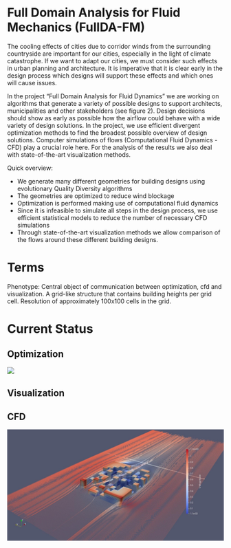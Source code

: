 # Full Domain Analysis for Fluid Mechanics (FullDA-FM)

The cooling effects of cities due to corridor winds from the surrounding countryside are important for our cities, especially in the light of climate catastrophe. If we want to adapt our cities, we must consider such effects in urban planning and architecture. It is imperative that it is clear early in the design process which designs will support these effects and which ones will cause issues.

In the project “Full Domain Analysis for Fluid Dynamics” we are working on algorithms that generate a variety of possible designs to support architects, municipalities and other stakeholders (see figure 2). Design decisions should show as early as possible how the airflow
could behave with a wide variety of design solutions. In the project, we use efficient divergent optimization methods to find the broadest possible
overview of design solutions. Computer simulations of flows (Computational Fluid Dynamics - CFD) play a crucial role here. For the analysis of the results we also deal with state-of-the-art visualization methods.

Quick overview:
* We generate many different geometries for building designs using evolutionary Quality Diversity algorithms
* The geometries are optimized to reduce wind blockage
* Optimization is performed making use of computational fluid dynamics
* Since it is infeasible to simulate all steps in the design process, we use efficient statistical models to reduce the number of necessary CFD simulations
* Through state-of-the-art visualization methods we allow comparison of the flows around these different building designs.

# Terms
Phenotype: Central object of communication between optimization, cfd and visualization. A grid-like structure that contains building heights per grid cell. Resolution of approximately 100x100 cells in the grid.

# Current Status

## Optimization
<img src="https://github.com/FullDA-FM/.github/blob/main/profile/img/archive.png?raw=true" width="600">

## Visualization

## CFD
<img src="https://github.com/FullDA-FM/.github/blob/main/profile/img/openfoam-randomdesign.jpeg?raw=true" width="600">
